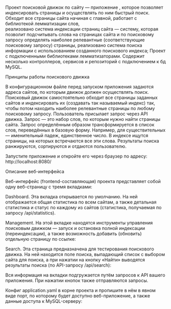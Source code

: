 Проект поисковой движок по сайту — приложение , которое позволяет индексировать страницы и осуществлять по ним быстрый поиск.
Обходит все страницы сайта начиная с главной, работает с библиотекой лемматизации слов,  
реализовано система индексации страниц сайта — систему, которая позволит подсчитывать слова на страницах сайта и по поисковому запросу определять наиболее релевантные (соответствующие поисковому запросу) страницы,
реализовано система поиска информации с использованием созданного поискового индекса;
Проект с подключенными библиотеками лемматизаторами. Содержит несколько контроллеров, сервисов и репозиторий с подключением к бд MySQL.


Принципы работы поискового движка

В конфигурационном файле перед запуском приложения задаются адреса сайтов, по которым движок должен осуществлять поиск.
Поисковый движок   самостоятельно обходит все страницы заданных сайтов и индексировать их (создавать так называемый индекс) так, чтобы потом находить наиболее релевантные страницы по любому поисковому запросу.
Пользователь присылает запрос через API движка. Запрос — это набор слов, по которым нужно найти страницы сайта.
Запрос определённым образом трансформируется в список слов, переведённых в базовую форму. Например, для существительных — именительный падеж, единственное число.
В индексе ищутся страницы, на которых встречаются все эти слова.
Результаты поиска ранжируются, сортируются и отдаются пользователю.




Запустите приложение и откройте его через браузер по адресу: http://localhost:8080/



Описание веб-интерфейса

Веб-интерфейс (frontend-составляющая) проекта представляет собой одну веб-страницу с тремя вкладками:

Dashboard. Эта вкладка открывается по умолчанию. На ней отображается общая статистика по всем сайтам, а также детальная статистика и статус по каждому из сайтов (статистика, получаемая по запросу /api/statistics).



Management. На этой вкладке находятся инструменты управления поисковым движком — запуск и остановка полной индексации (переиндексации), а также возможность добавить (обновить) отдельную страницу по ссылке:



Search. Эта страница предназначена для тестирования поискового движка. На ней находится поле поиска, выпадающий список с выбором сайта для поиска, а при нажатии на кнопку «Найти» выводятся результаты поиска (по API-запросу /api/search):



Вся информация на вкладки подгружается путём запросов к API вашего приложения. При нажатии кнопок также отправляются запросы.


Конфиг application.yaml в корне проекта и пропишите в нём в явном виде порт, по которому будет доступно веб-приложение, а также данные доступа к MySQL-серверу:

